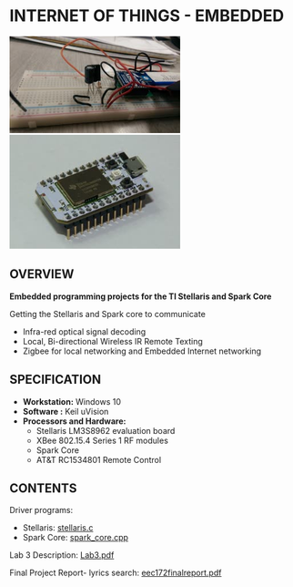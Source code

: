 # INTERNET OF THINGS - EMBEDDED
![picture alt](/IoT-EEC172/XBee.jpg)  ![picture alt](/IoT-EEC172/sparkcore.jpg) 

## OVERVIEW
**Embedded programming projects for the TI Stellaris and Spark Core**

Getting the Stellaris and Spark core to communicate
* Infra-red optical signal decoding
* Local, Bi-directional Wireless IR Remote Texting
* Zigbee for local networking and Embedded Internet networking

## SPECIFICATION
* **Workstation:** Windows 10
* **Software   :** Keil uVision
* **Processors and Hardware:** 
   * Stellaris LM3S8962 evaluation board
   * XBee 802.15.4 Series 1 RF modules
   * Spark Core
   * AT&T RC1534801 Remote Control
   
## CONTENTS
Driver programs:
* Stellaris: [stellaris.c](/IoT-EEC172/stellaris.c)
* Spark Core: [spark_core.cpp](/IoT-EEC172/spark_core.cpp)

Lab 3 Description: [Lab3.pdf](/IoT-EEC172/Lab3.pdf)

Final Project Report- lyrics search: [eec172finalreport.pdf](/IoT-EEC172/eec172finalreport.pdf)
